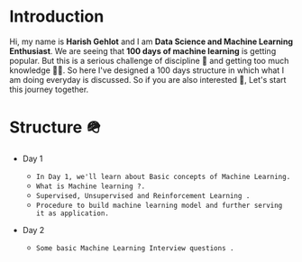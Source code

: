 # Introduction

Hi, my name is **Harish Gehlot** and I am **Data Science and Machine Learning Enthusiast**. We are seeing that **100 days of machine learning** is getting popular. But this is a serious challenge of discipline 📜 and getting too much knowledge 👨‍🔬. So here I've designed a 100 days structure in which what I am doing everyday is discussed. So if you are also interested 🎃, Let's start this journey together.


# Structure 🪖

- Day 1

    - `In Day 1, we'll learn about Basic concepts of Machine Learning.`
    - `What is Machine learning ?.`
    - `Supervised, Unsupervised and Reinforcement Learning .`
    - `Procedure to build machine learning model and further serving it as application.`

- Day 2

    - `Some basic Machine Learning Interview questions .`
